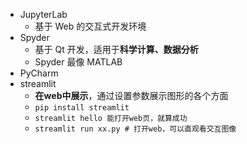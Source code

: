 - JupyterLab
    - 基于 Web 的交互式开发环境
- Spyder    
    - 基于 Qt 开发，适用于**科学计算、数据分析**
    - Spyder 最像 MATLAB
- PyCharm    
- streamlit
	- **在web中展示**，通过设置参数展示图形的各个方面
	- `pip install streamlit`
	- `streamlit hello 能打开web页，就算成功`
	- `streamlit run xx.py # 打开web，可以直观看交互图像`
